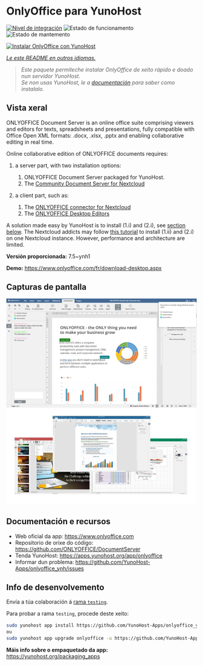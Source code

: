 <!--
NOTA: Este README foi creado automáticamente por <https://github.com/YunoHost/apps/tree/master/tools/readme_generator>
NON debe editarse manualmente.
-->

# OnlyOffice para YunoHost

[![Nivel de integración](https://dash.yunohost.org/integration/onlyoffice.svg)](https://dash.yunohost.org/appci/app/onlyoffice) ![Estado de funcionamento](https://ci-apps.yunohost.org/ci/badges/onlyoffice.status.svg) ![Estado de mantemento](https://ci-apps.yunohost.org/ci/badges/onlyoffice.maintain.svg)

[![Instalar OnlyOffice con YunoHost](https://install-app.yunohost.org/install-with-yunohost.svg)](https://install-app.yunohost.org/?app=onlyoffice)

*[Le este README en outros idiomas.](./ALL_README.md)*

> *Este paquete permíteche instalar OnlyOffice de xeito rápido e doado nun servidor YunoHost.*  
> *Se non usas YunoHost, le a [documentación](https://yunohost.org/install) para saber como instalalo.*

## Vista xeral

ONLYOFFICE Document Server is an online office suite comprising viewers and editors for texts, spreadsheets and presentations, fully compatible with Office Open XML formats: .docx, .xlsx, .pptx and enabling collaborative editing in real time.

Online collaborative edition of ONLYOFFICE documents requires: 
1. a server part, with two installation options:
   1. ONLYOFFICE Document Server packaged for YunoHost. 
   2. The [Community Document Server for Nextcloud](https://apps.nextcloud.com/apps/documentserver_community) 

2. a client part, such as: 
   1. The [ONLYOFFICE connector for Nextcloud](https://apps.nextcloud.com/apps/onlyoffice) 
   2. The [ONLYOFFICE Desktop Editors](https://www.onlyoffice.com/fr/download-desktop.aspx)

A solution made easy by YunoHost is to install (1.i) and (2.i), see [section below](https://github.com/YunoHost-Apps/onlyoffice_ynh/#configuration-of-onlyoffice-server). The Nextcloud addicts may follow [this tutorial](https://github.com/YunoHost-Apps/nextcloud_ynh#configure-onlyoffice-integration) to install (1.ii) and (2.i) on one Nextcloud instance. However, performance and architecture are limited.


**Versión proporcionada:** 7.5~ynh1

**Demo:** <https://www.onlyoffice.com/fr/download-desktop.aspx>

## Capturas de pantalla

![Captura de pantalla de OnlyOffice](./doc/screenshots/02-document-short.png)
![Captura de pantalla de OnlyOffice](./doc/screenshots/01-presentation.jpg)

## Documentación e recursos

- Web oficial da app: <https://www.onlyoffice.com>
- Repositorio de orixe do código: <https://github.com/ONLYOFFICE/DocumentServer>
- Tenda YunoHost: <https://apps.yunohost.org/app/onlyoffice>
- Informar dun problema: <https://github.com/YunoHost-Apps/onlyoffice_ynh/issues>

## Info de desenvolvemento

Envía a túa colaboración á [rama `testing`](https://github.com/YunoHost-Apps/onlyoffice_ynh/tree/testing).

Para probar a rama `testing`, procede deste xeito:

```bash
sudo yunohost app install https://github.com/YunoHost-Apps/onlyoffice_ynh/tree/testing --debug
ou
sudo yunohost app upgrade onlyoffice -u https://github.com/YunoHost-Apps/onlyoffice_ynh/tree/testing --debug
```

**Máis info sobre o empaquetado da app:** <https://yunohost.org/packaging_apps>
